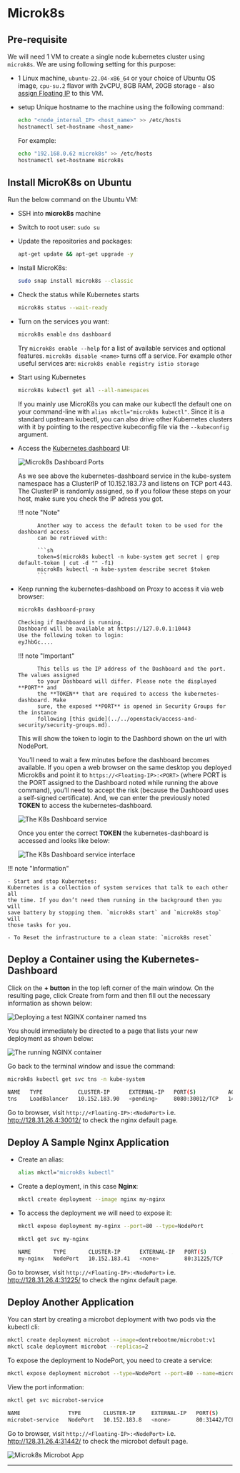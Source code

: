 # Microk8s

## Pre-requisite

We will need 1 VM to create a single node kubernetes cluster using `microk8s`.
We are using following setting for this purpose:

- 1 Linux machine, `ubuntu-22.04-x86_64` or your choice of Ubuntu OS image,
  `cpu-su.2` flavor with 2vCPU, 8GB RAM, 20GB storage - also [assign Floating IP](../../openstack/create-and-connect-to-the-VM/assign-a-floating-IP.md)
  to this VM.

- setup Unique hostname to the machine using the following command:

    ```sh
    echo "<node_internal_IP> <host_name>" >> /etc/hosts
    hostnamectl set-hostname <host_name>
    ```

    For example:

    ```sh
    echo "192.168.0.62 microk8s" >> /etc/hosts
    hostnamectl set-hostname microk8s
    ```

## Install MicroK8s on Ubuntu

Run the below command on the Ubuntu VM:

- SSH into **microk8s** machine

- Switch to root user: `sudo su`

- Update the repositories and packages:

    ```sh
    apt-get update && apt-get upgrade -y
    ```

- Install MicroK8s:

    ```sh
    sudo snap install microk8s --classic
    ```

- Check the status while Kubernetes starts

    ```sh
    microk8s status --wait-ready
    ```

- Turn on the services you want:

    ```sh
    microk8s enable dns dashboard
    ```

    Try `microk8s enable --help` for a list of available services and optional features.
    `microk8s disable <name>` turns off a service. For example other useful services
    are: `microk8s enable registry istio storage`

- Start using Kubernetes

    ```sh
    microk8s kubectl get all --all-namespaces
    ```

    If you mainly use MicroK8s you can make our kubectl the default one on your
    command-line with `alias mkctl="microk8s kubectl"`. Since it is a standard
    upstream kubectl, you can also drive other Kubernetes clusters with it by
    pointing to the respective kubeconfig file via the `--kubeconfig` argument.

- Access the [Kubernetes dashboard](https://kubernetes.io/docs/tasks/access-application-cluster/web-ui-dashboard/)
  UI:

    ![Microk8s Dashboard Ports](images/microk8s_dashboard_ports.png)

    As we see above the kubernetes-dashboard service in the kube-system namespace
    has a ClusterIP of 10.152.183.73 and listens on TCP port 443. The ClusterIP
    is randomly assigned, so if you follow these steps on your host, make sure
    you check the IP adress you got.

    !!! note "Note"

            Another way to access the default token to be used for the dashboard access
            can be retrieved with:

            ```sh
            token=$(microk8s kubectl -n kube-system get secret | grep default-token | cut -d "" -f1)
            microk8s kubectl -n kube-system describe secret $token
            ```

- Keep running the kubernetes-dashboad on Proxy to access it via web browser:

    ```sh
    microk8s dashboard-proxy

    Checking if Dashboard is running.
    Dashboard will be available at https://127.0.0.1:10443
    Use the following token to login:
    eyJhbGc....
    ```

    !!! note "Important"

            This tells us the IP address of the Dashboard and the port. The values assigned
            to your Dashboard will differ. Please note the displayed **PORT** and
            the **TOKEN** that are required to access the kubernetes-dashboard. Make
            sure, the exposed **PORT** is opened in Security Groups for the instance
            following [this guide](../../openstack/access-and-security/security-groups.md).

    This will show the token to login to the Dashbord shown on the url with NodePort.

    You'll need to wait a few minutes before the dashboard becomes available. If
    you open a web browser on the same desktop you deployed Microk8s and point it
    to `https://<Floating-IP>:<PORT>` (where PORT is the PORT assigned to the Dashboard
    noted while running the above command), you’ll need to accept the risk
    (because the Dashboard uses a self-signed certificate). And, we can enter the
    previously noted **TOKEN** to access the kubernetes-dashboard.

    ![The K8s Dashboard service](images/k8s-dashboard.jpg)

    Once you enter the correct **TOKEN** the kubernetes-dashboard is accessed and
    looks like below:

    ![The K8s Dashboard service interface](images/the_k8s_dashboard.png)

!!! note "Information"

    - Start and stop Kubernetes:
    Kubernetes is a collection of system services that talk to each other all
    the time. If you don’t need them running in the background then you will
    save battery by stopping them. `microk8s start` and `microk8s stop` will
    those tasks for you.

    - To Reset the infrastructure to a clean state: `microk8s reset`

## Deploy a Container using the Kubernetes-Dashboard

Click on the **+ button** in the top left corner of the main window. On the resulting
page, click Create from form and then fill out the necessary information as shown
below:

![Deploying a test NGINX container named tns](images/k8s-dashboard-docker-app.jpg)

You should immediately be directed to a page that lists your new deployment as shown
below:

![The running NGINX container](images/running-nginx-container-app.jpg)

Go back to the terminal window and issue the command:

```sh
microk8s kubectl get svc tns -n kube-system

NAME   TYPE           CLUSTER-IP      EXTERNAL-IP   PORT(S)          AGE
tns    LoadBalancer   10.152.183.90   <pending>     8080:30012/TCP   14m
```

Go to browser, visit `http://<Floating-IP>:<NodePort>`
i.e. <http://128.31.26.4:30012/> to check the nginx default page.

## Deploy A Sample Nginx Application

- Create an alias:

    ```sh
    alias mkctl="microk8s kubectl"
    ```

- Create a deployment, in this case **Nginx**:

    ```sh
    mkctl create deployment --image nginx my-nginx
    ```

- To access the deployment we will need to expose it:

    ```sh
    mkctl expose deployment my-nginx --port=80 --type=NodePort
    ```

    ```sh
    mkctl get svc my-nginx

    NAME       TYPE       CLUSTER-IP      EXTERNAL-IP   PORT(S)        AGE
    my-nginx   NodePort   10.152.183.41   <none>        80:31225/TCP   35h
    ```

Go to browser, visit `http://<Floating-IP>:<NodePort>`
i.e. <http://128.31.26.4:31225/> to check the nginx default page.

## Deploy Another Application

You can start by creating a microbot deployment with two pods via the kubectl cli:

```sh
mkctl create deployment microbot --image=dontrebootme/microbot:v1
mkctl scale deployment microbot --replicas=2
```

To expose the deployment to NodePort, you need to create a service:

```sh
mkctl expose deployment microbot --type=NodePort --port=80 --name=microbot-service
```

View the port information:

```sh
mkctl get svc microbot-service

NAME               TYPE       CLUSTER-IP     EXTERNAL-IP   PORT(S)        AGE
microbot-service   NodePort   10.152.183.8   <none>        80:31442/TCP   35h
```

Go to browser, visit `http://<Floating-IP>:<NodePort>`
i.e. <http://128.31.26.4:31442/> to check the microbot default page.

![Microk8s Microbot App](images/microk8s_microbot_app.png)

---
